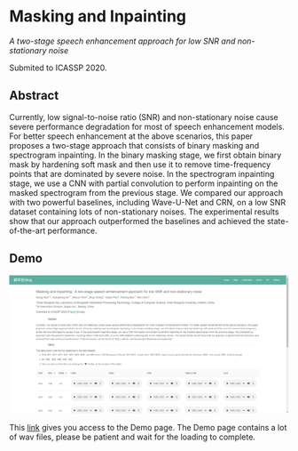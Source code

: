# Masking and Inpainting

_A two-stage speech enhancement approach for low SNR and non-stationary noise_

Submited to ICASSP 2020.

## Abstract

Currently, low signal-to-noise ratio (SNR) and non-stationary noise cause severe performance degradation for most of speech enhancement models. For better speech enhancement at the above scenarios, this paper proposes a two-stage approach that consists of binary masking and spectrogram inpainting. In the binary masking stage, we first obtain binary mask by hardening soft mask and then use it to remove time-frequency points that are dominated by severe noise. In the spectrogram inpainting stage, we use a CNN with partial convolution to perform inpainting on the masked spectrogram from the previous stage. We compared our approach with two powerful baselines, including Wave-U-Net and CRN, on a low SNR dataset containing lots of non-stationary noises. The experimental results show that our approach outperformed the baselines and achieved the state-of-the-art performance.

## Demo

![Demo Page](/static/demo_page.png)

This [link](http://49.233.87.147:8000/demos/masking-and-inpainting/) gives you access to the Demo page.
The Demo page contains a lot of wav files, please be patient and wait for the loading to complete.